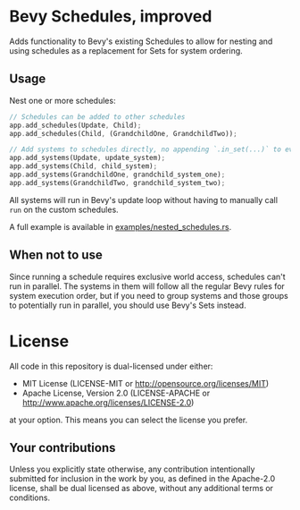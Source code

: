 # Bevy Schedules, improved

Adds functionality to Bevy's existing Schedules to allow for nesting and using schedules as a replacement
for Sets for system ordering.

## Usage

Nest one or more schedules:

```rust
// Schedules can be added to other schedules
app.add_schedules(Update, Child);
app.add_schedules(Child, (GrandchildOne, GrandchildTwo));

// Add systems to schedules directly, no appending `.in_set(...)` to everything!
app.add_systems(Update, update_system);
app.add_systems(Child, child_system);
app.add_systems(GrandchildOne, grandchild_system_one);
app.add_systems(GrandchildTwo, grandchild_system_two);
```

All systems will run in Bevy's update loop without having to manually call `run` on the custom schedules.

A full example is available in [examples/nested_schedules.rs](examples/nested_schedules.rs).

## When not to use

Since running a schedule requires exclusive world access, schedules can't run in parallel. The systems in them
will follow all the regular Bevy rules for system execution order, but if you need to group systems and those groups
to potentially run in parallel, you should use Bevy's Sets instead.

# License

All code in this repository is dual-licensed under either:

- MIT License (LICENSE-MIT or http://opensource.org/licenses/MIT)
- Apache License, Version 2.0 (LICENSE-APACHE or http://www.apache.org/licenses/LICENSE-2.0)

at your option. This means you can select the license you prefer.

## Your contributions
Unless you explicitly state otherwise, any contribution intentionally submitted for inclusion in the work by you,
as defined in the Apache-2.0 license, shall be dual licensed as above, without any additional terms or conditions.
